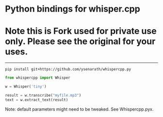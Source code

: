 Python bindings for whisper.cpp
===============================

# Note this is Fork used for private use only. Please see the original for your uses.

---
`pip install git+https://github.com/ysenarath/whispercpp.py`

```python
from whispercpp import Whisper

w = Whisper('tiny')

result = w.transcribe("myfile.mp3")
text = w.extract_text(result)
```

Note: default parameters might need to be tweaked.
See Whispercpp.pyx.
